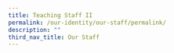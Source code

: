 ```yaml
---
title: Teaching Staff II
permalink: /our-identity/our-staff/permalink/
description: ""
third_nav_title: Our Staff
---
```

